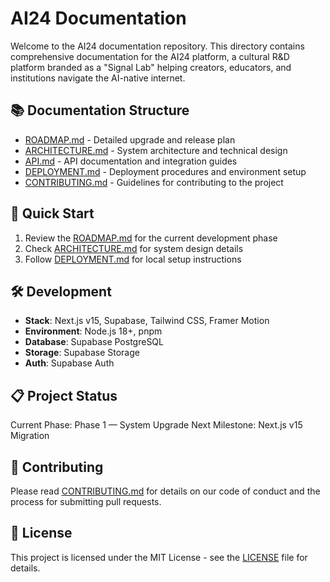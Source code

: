 # AI24 Documentation

Welcome to the AI24 documentation repository. This directory contains comprehensive documentation for the AI24 platform, a cultural R&D platform branded as a "Signal Lab" helping creators, educators, and institutions navigate the AI-native internet.

## 📚 Documentation Structure

- [ROADMAP.md](./ROADMAP.md) - Detailed upgrade and release plan
- [ARCHITECTURE.md](./ARCHITECTURE.md) - System architecture and technical design
- [API.md](./API.md) - API documentation and integration guides
- [DEPLOYMENT.md](./DEPLOYMENT.md) - Deployment procedures and environment setup
- [CONTRIBUTING.md](./CONTRIBUTING.md) - Guidelines for contributing to the project

## 🚀 Quick Start

1. Review the [ROADMAP.md](./ROADMAP.md) for the current development phase
2. Check [ARCHITECTURE.md](./ARCHITECTURE.md) for system design details
3. Follow [DEPLOYMENT.md](./DEPLOYMENT.md) for local setup instructions

## 🛠️ Development

- **Stack**: Next.js v15, Supabase, Tailwind CSS, Framer Motion
- **Environment**: Node.js 18+, pnpm
- **Database**: Supabase PostgreSQL
- **Storage**: Supabase Storage
- **Auth**: Supabase Auth

## 📋 Project Status

Current Phase: Phase 1 — System Upgrade
Next Milestone: Next.js v15 Migration

## 🤝 Contributing

Please read [CONTRIBUTING.md](./CONTRIBUTING.md) for details on our code of conduct and the process for submitting pull requests.

## 📝 License

This project is licensed under the MIT License - see the [LICENSE](../LICENSE) file for details. 